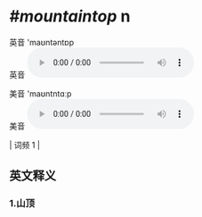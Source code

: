 # ***\#mountaintop*** n
英音 'maʊntəntɒp  
英音
<audio src="./media/mountaintop1.aac" controls="controls"></audio>

美音 'maʊntntɑːp  
美音
<audio src="./media/mountaintop2.aac" controls="controls"></audio>



| 词频 1 |  

英文释义
---
### 1.**山顶**  


